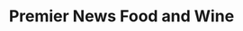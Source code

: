 ---
title: "Premier News Food and Wine"
url: /llandudno/premier-news-food-and-wine/
shop: Lebensmittel
---